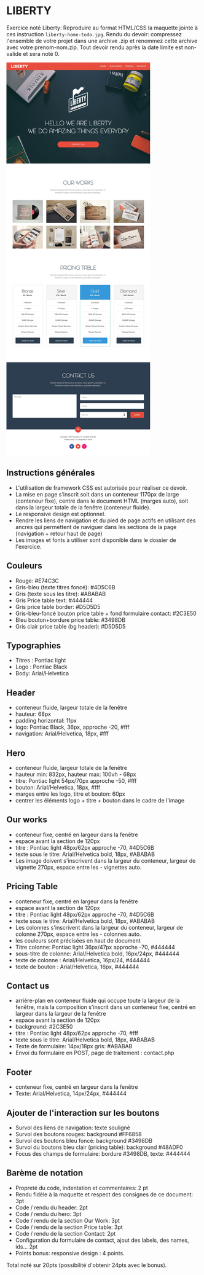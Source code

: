 # LIBERTY

Exercice noté Liberty: Reproduire au format HTML/CSS la maquette jointe à ces instruction `liberty-home-todo.jpg`. Rendu du devoir: compressez l'ensemble de votre projet dans une archive .zip et renommez cette archive avec votre prenom-nom.zip. Tout devoir rendu après la date limite est non-valide et sera noté 0.

![Rendu final attendu](liberty-home-todo.jpg)

## Instructions générales

- L'utilisation de framework CSS est autorisée pour réaliser ce devoir.
- La mise en page s'inscrit soit dans un conteneur 1170px de large (conteneur fixe), centré dans le document HTML (marges auto), soit dans la largeur totale de la fenêtre (conteneur fluide).
- Le responsive design est optionnel.
- Rendre les liens de navigation et du pied de page actifs en utilisant des ancres qui permettent de naviguer dans les sections de la page (navigation + retour haut de page)
- Les images et fonts à utiliser sont disponible dans le dossier de l'exercice.

## Couleurs

- Rouge: #E74C3C
- Gris-bleu (texte titres foncé): #4D5C6B
- Gris (texte sous les titre): #ABABAB
- Gris Price table text: #444444
- Gris price table border: #D5D5D5
- Gris-bleu-foncé bouton price table + fond formulaire contact: #2C3E50
- Bleu bouton+bordure price table: #3498DB
- Gris clair price table (bg header): #D5D5D5

## Typographies

- Titres : Pontiac light
- Logo : Pontiac Black
- Body: Arial/Helvetica

## Header

- conteneur fluide, largeur totale de la fenêtre
- hauteur: 68px
- padding horizontal: 11px
- logo: Pontiac Black, 36px, approche -20, #fff
- navigation: Arial/Helvetica, 18px, #fff

## Hero

- conteneur fluide, largeur totale de la fenêtre
- hauteur min: 832px, hauteur max: 100vh - 68px
- titre: Pontiac light 54px/70px approche -50, #fff
- bouton: Arial/Helvetica, 18px, #fff
- marges entre les logo, titre et bouton: 60px
- centrer les éléments logo + titre + bouton dans le cadre de l'image

## Our works

- conteneur fixe, centré en largeur dans la fenêtre
- espace avant la section de 120px
- titre : Pontiac light 48px/62px approche -70, #4D5C6B
- texte sous le titre: Arial/Helvetica bold, 18px, #ABABAB
- Les image doivent s'inscrivent dans la largeur du conteneur, largeur de vignette 270px, espace entre les - vignettes auto.

## Pricing Table

- conteneur fixe, centré en largeur dans la fenêtre
- espace avant la section de 120px
- titre : Pontiac light 48px/62px approche -70, #4D5C6B
- texte sous le titre: Arial/Helvetica bold, 18px, #ABABAB
- Les colonnes s'inscrivent dans la largeur du conteneur, largeur de colonne 270px, espace entre les - colonnes auto.
- les couleurs sont précisées en haut de document
- Titre colonne: Pontiac light 36px/47px approche -70, #444444
- sous-titre de colonne: Arial/Helvetica bold, 16px/24px, #444444
- texte de colonne : Arial/Helvetica, 16px/24, #444444
- texte de bouton : Arial/Helvetica, 16px, #444444

## Contact us

- arrière-plan en conteneur fluide qui occupe toute la largeur de la fenêtre, mais la composition s'inscrit dans un conteneur fixe, centré en largeur dans la largeur de la fenêtre
- espace avant la section de 120px
- background: #2C3E50
- titre : Pontiac light 48px/62px approche -70, #fff
- texte sous le titre: Arial/Helvetica bold, 18px, #ABABAB
- Texte de formulaire: 14px/18px gris: #ABABAB
- Envoi du formulaire en POST, page de traitement : contact.php

## Footer

- conteneur fixe, centré en largeur dans la fenêtre
- Texte: Arial/Helvetica, 14px/24px, #444444

## Ajouter de l'interaction sur les boutons

- Survol des liens de navigation: texte souligné
- Survol des boutons rouges: background #FF6858
- Survol des boutons bleu foncé: background #3498DB
- Survol du boutons bleu clair (pricing table): background #48ADF0
- Focus des champs de formulaire: bordure #3498DB, texte: #444444

## Barème de notation

- Propreté du code, indentation et commentaires: 2 pt
- Rendu fidèle à la maquette et respect des consignes de ce document: 3pt
- Code / rendu du header: 2pt
- Code / rendu du hero: 3pt
- Code / rendu de la section Our Work: 3pt
- Code / rendu de la section Price table: 3pt
- Code / rendu de la section Contact: 2pt
- Configuration du formulaire de contact, ajout des labels, des names, ids... 2pt
- Points bonus: responsive design : 4 points.

Total noté sur 20pts (possibilité d'obtenir 24pts avec le bonus).
